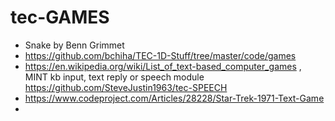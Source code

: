 # tec-GAMES


- Snake by Benn Grimmet 
- https://github.com/bchiha/TEC-1D-Stuff/tree/master/code/games
- https://en.wikipedia.org/wiki/List_of_text-based_computer_games , MINT kb input, text reply or speech module https://github.com/SteveJustin1963/tec-SPEECH
- https://www.codeproject.com/Articles/28228/Star-Trek-1971-Text-Game
- 

